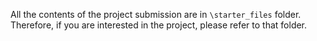 All the contents of the project submission are in `\starter_files` folder. Therefore, if you are interested in the project, please refer to that folder.
